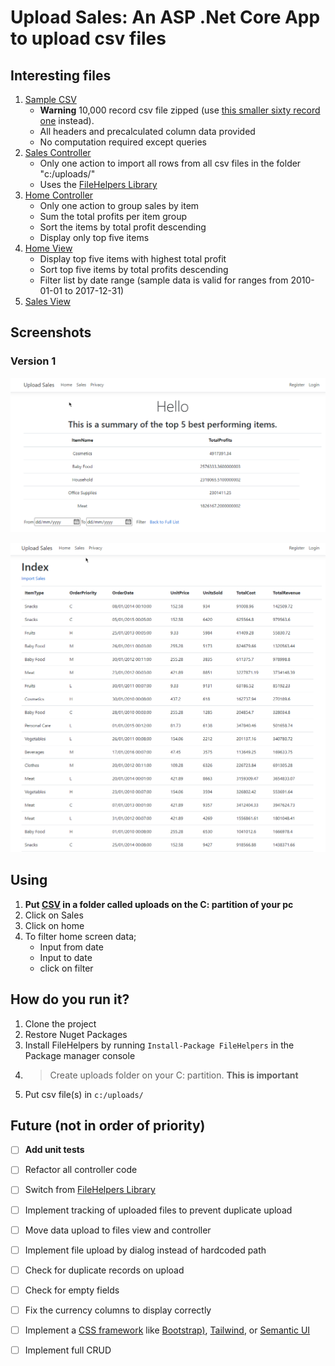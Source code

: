 


# Upload Sales: An ASP .Net Core App to upload csv files
## Interesting files
1. [Sample CSV](http://eforexcel.com/wp/wp-content/uploads/2017/07/100000-Sales-Records.zip)
	- __Warning__ 10,000 record csv file zipped (use [this smaller sixty record one](https://github.com/jmakumbi/UploadSalesCSV/blob/master/SampleCSV/100000%20Sales%20Records.csv) instead).
	- All headers and precalculated column data provided
	- No computation required except queries
2. [Sales Controller](https://github.com/jmakumbi/UploadSalesCSV/blob/master/Controllers/SalesController.cs)
	- Only one action to import all rows from all csv files in the folder "c:/uploads/"
	- Uses the [FileHelpers Library](https://www.filehelpers.net/)
3. [Home Controller](https://github.com/jmakumbi/UploadSalesCSV/blob/master/Controllers/HomeController.cs)
	- Only one action to group sales by item
	- Sum the total profits per item group
	- Sort the items by total profit descending
	- Display only top five items
4. [Home View](https://github.com/jmakumbi/UploadSalesCSV/blob/master/Views/Home/Index.cshtml)
	- Display top five items with highest total profit
	- Sort top five items by total profits descending
	- Filter list by date range (sample data is valid for ranges from 2010-01-01 to 2017-12-31)
5. [Sales View](https://github.com/jmakumbi/UploadSalesCSV/blob/master/Views/Sales/Index.cshtml)
## Screenshots
### Version 1
![Home View](https://github.com/jmakumbi/UploadSalesCSV/blob/master/Screenshots/Version%201/2020-09-24_17-52-26.png)


![Sales View](https://github.com/jmakumbi/UploadSalesCSV/blob/master/Screenshots/Version%201/2020-09-24_17-53-02.png)
## Using
1. **Put [CSV](https://github.com/jmakumbi/UploadSalesCSV/blob/master/SampleCSV/100000%20Sales%20Records.csv) in a folder called uploads on the C: partition of your pc**
2. Click on Sales
3. Click on home
4. To filter home screen data;
	- Input from date
	- Input to date
	- click on filter
## How do you run it?
1. Clone the project
2. Restore Nuget Packages
3. Install FileHelpers by running `Install-Package FileHelpers` in the Package manager console
4. >Create uploads folder on your C: partition. **This is important**
5. Put csv file(s) in `c:/uploads/`
## Future (not in order of priority)
- [ ] **Add unit tests**
- [ ] Refactor all controller code
- [ ] Switch from [FileHelpers Library](https://www.filehelpers.net/)
- [ ] Implement tracking of uploaded files to prevent duplicate upload
- [ ] Move data upload to files view and controller
- [ ] Implement file upload by dialog instead of hardcoded path
- [ ] Check for duplicate records on upload
- [ ] Check for empty fields
- [ ] Fix the currency columns to display correctly
- [ ] Implement a [CSS framework](https://www.wikiwand.com/en/CSS_framework) like [Bootstrap)](https://getbootstrap.com/), [Tailwind](https://tailwindcss.com/), or [Semantic UI](https://semantic-ui.com/)
- [ ] Implement full CRUD




<!--stackedit_data:
eyJwcm9wZXJ0aWVzIjoidGl0bGU6IFVwbG9hZCBTYWxlc1xuYX
V0aG9yOiBKYW1lcyBTLiBLLiBNYWt1bWJpXG50YWdzOiAnQVNQ
IC5OZXQgQ29yZSwgTVZDLCBGaWxlSGVscGVyJ1xuZGF0ZTogJz
IwMjAtMDktMjQnXG5leHRlbnNpb25zOlxuICBwcmVzZXQ6IGdm
bVxuZmVhdHVyZWRJbWFnZTogJ2h0dHBzOi8vZHJpdmUuZ29vZ2
xlLmNvbS9vcGVuP2lkPTF5dlBVWjZRcVRmSFY0SXZVSVh0Rzhx
VGN5TG9kQkdXOSdcbiIsImhpc3RvcnkiOlsxMTY0OTU1MTc0XX
0=
-->
